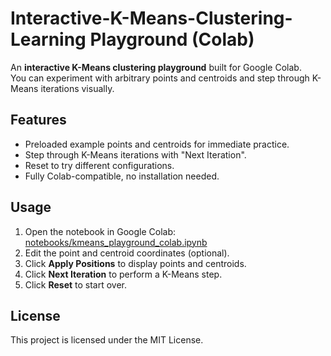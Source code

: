 # Interactive-K-Means-Clustering-Learning Playground (Colab)

An **interactive K-Means clustering playground** built for Google Colab.  
You can experiment with arbitrary points and centroids and step through K-Means iterations visually.

## Features
- Preloaded example points and centroids for immediate practice.
- Step through K-Means iterations with "Next Iteration".
- Reset to try different configurations.
- Fully Colab-compatible, no installation needed.

## Usage
1. Open the notebook in Google Colab:
   [notebooks/kmeans_playground_colab.ipynb](notebooks/kmeans_playground_colab.ipynb)
2. Edit the point and centroid coordinates (optional).
3. Click **Apply Positions** to display points and centroids.
4. Click **Next Iteration** to perform a K-Means step.
5. Click **Reset** to start over.

## License
This project is licensed under the MIT License.
